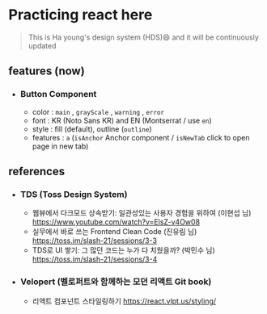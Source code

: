 # Practicing react here

> This is Ha young's design system (HDS)😄
> and it will be continuously updated

## features (now)

- ### Button Component
  - color : `main` , `grayScale` , `warning` , `error`
  - font : KR (Noto Sans KR) and EN (Montserrat / use `en`)
  - style : fill (default), outline (`outline`)
  - features : `a` (`isAnchor` Anchor component / `isNewTab` click to open page in new tab)

## references

- ### TDS (Toss Design System)

  - 웹뷰에서 다크모드 상속받기: 일관성있는 사용자 경험을 위하여 (이현섭 님) https://www.youtube.com/watch?v=ElsZ-v4Ow08
  - 실무에서 바로 쓰는 Frontend Clean Code (진유림 님) https://toss.im/slash-21/sessions/3-3
  - TDS로 UI 쌓기: 그 많던 코드는 누가 다 치웠을까? (박민수 님) https://toss.im/slash-21/sessions/3-4

- ### Velopert (벨로퍼트와 함께하는 모던 리액트 Git book)
  - 리액트 컴포넌트 스타일링하기 https://react.vlpt.us/styling/
